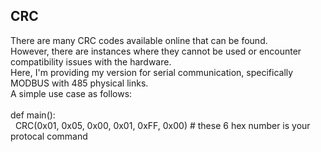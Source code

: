 ## CRC
There are many CRC codes available online that can be found. <br>
However, there are instances where they cannot be used or encounter compatibility issues with the hardware. <br>
Here, I'm providing my version for serial communication, specifically MODBUS with 485 physical links.<br>
A simple use case as follows:<br>
<br>
def main(): <br>
&nbsp;&nbsp;CRC(0x01, 0x05, 0x00, 0x01, 0xFF, 0x00)  # these 6 hex number is your protocal command
